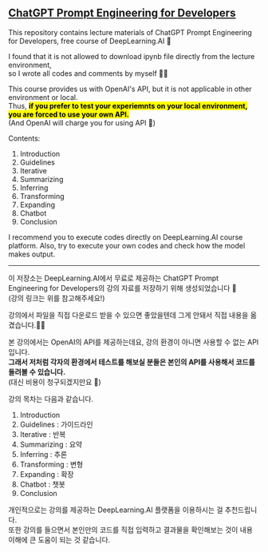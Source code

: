 ## [ChatGPT Prompt Engineering for Developers](https://www.deeplearning.ai/short-courses/)
This repository contains lecture materials of ChatGPT Prompt Engineering for Developers, free course of DeepLearning.AI 🤖  

I found that it is not allowed to download ipynb file directly from the lecture environment,  
so I wrote all codes and comments by myself ✍🏻

This course provides us with OpenAI's API, but it is not applicable in other environment or local.  
Thus, <mark>**if you prefer to test your experiemnts on your local environment, you are forced to use your own API.**</mark>  
(And OpenAI will charge you for using API 🥲)

Contents:
1. Introduction 
2. Guidelines
3. Iterative
4. Summarizing
5. Inferring
6. Transforming
7. Expanding
8. Chatbot
9. Conclusion

I recommend you to execute codes directly on DeepLearning.AI course platform.
Also, try to execute your own codes and check how the model makes output.

---

이 저장소는 DeepLearning.AI에서 무료로 제공하는 ChatGPT Prompt Engineering for Developers의 강의 자료를 저장하기 위해 생성되었습니다 🤖  
(강의 링크는 위를 참고해주세요!)  

강의에서 파일을 직접 다운로드 받을 수 있으면 좋았을텐데 그게 안돼서 직접 내용을 옮겼습니다.✍🏻  

본 강의에서는 OpenAI의 API를 제공하는데요, 강의 환경이 아니면 사용할 수 없는 API입니다.  
**그래서 저처럼 각자의 환경에서 테스트를 해보실 분들은 본인의 API를 사용해서 코드를 돌려볼 수 있습니다.**  
(대신 비용이 청구되겠지만요 🥲)  

강의 목차는 다음과 같습니다.
1. Introduction 
2. Guidelines : 가이드라인
3. Iterative : 반복
4. Summarizing : 요약
5. Inferring : 추론
6. Transforming : 변형
7. Expanding : 확장
8. Chatbot : 챗봇
9. Conclusion

개인적으로는 강의를 제공하는 DeepLearning.AI 플랫폼을 이용하시는 걸 추천드립니다.  
또한 강의를 들으면서 본인만의 코드를 직접 입력하고 결과물을 확인해보는 것이 내용 이해에 큰 도움이 되는 것 같습니다.
